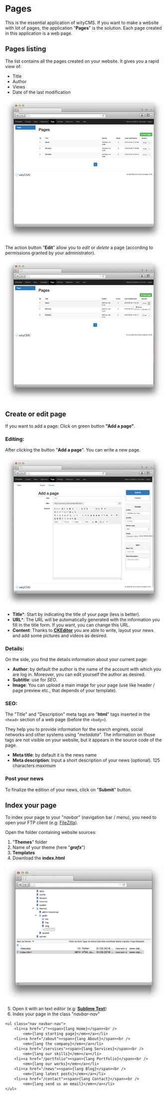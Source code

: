 # Pages

This is the essential application of wityCMS. If you want to make a website with lot of pages, the application "**Pages**" is the solution. Each page created in this application is a web page.

## Pages listing

The list contains all the pages created on your website. It gives you a rapid view of: 

* Title
* Author
* Views
* Date of the last modification 

![](pages-01.png)

The action button "**Edit**" allow you to *edit* or *delete* a page (according to permissions granted by your administrator).

![](pages-02.png)
## Create or edit page

If you want to add a page: Click on green button **"Add a page"**.

### Editing:

After clicking the button "**Add a page**". You can write a new page.

![](pages-03.png)

* **Title***: Start by indicating the title of your page (less is better).
* **URL***: The URL will be automatically generated with the information you fill in the title form. If you want, you can change this URL.
* **Content**: Thanks to **[CKEditor](http://docs.ckeditor.com/)** you are able to write, layout your news and add some pictures and videos as desired.

### Details:

On the side, you find the details information about your current page:

* **Author**: by default the author is the name of the account with which you are log in. Moreover, you can edit yourself the author as desired.
* **Subtitle**: use for *SEO*.
* **Image**: You can upload a main image for your page (use like header / page preview etc., that depends of your template).

### SEO:

The "Title" and "Description" meta tags are "**html**" tags inserted in the ```<head>``` section of a web page (before the ```<body>```). 

They help you to provide information for the search engines, social networks and other systems using "*metadata*". The information on those tags are not visible on your website, but it appears in the source code of the page.

* **Meta title**: by default it is the news name
* **Meta description**: Input a short description of your news (optional). 125 characters maximum

### Post your news

To finalize the edition of your news, click on "**Submit**" button. 

## Index your page

To index your page to your "*navbar*" (navigation bar / menu), you need to open your FTP client (e.g: [FileZilla](https://filezilla-project.org)). 

Open the folder containing website sources:

1. "**Themes**" folder
2. Name of your theme (here "***grafx***") 
3. **Templates**
4. Download the **index.html** 

![](pages-04.png)

5. Open it with an text editor (e.g: [**Sublime Text**](https://www.sublimetext.com/))
6. Index your page in the class "*navbar-nav*" 
```
<ul class="nav navbar-nav">
    <li><a href="/"><span>{lang Home}</span><br />
        <em>{lang starting page}</em></a></li>
    <li><a href="/about"><span>{lang About}</span><br />
        <em>{lang the company}</em></a></li>
    <li><a href="/services"><span>{lang Services}</span><br />
        <em>{lang our skills}</em></a></li>
    <li><a href="/portfolio"><span>{lang Portfolio}</span><br />
        <em>{lang our works}</em></a></li>
    <li><a href="/news"><span>{lang Blog}</span><br />
        <em>{lang latest posts}</em></a></li>
    <li><a href="/contact"><span>{lang Contact}</span><br />
        <em>{lang send us an email}</em></a></li>
</ul>
```


